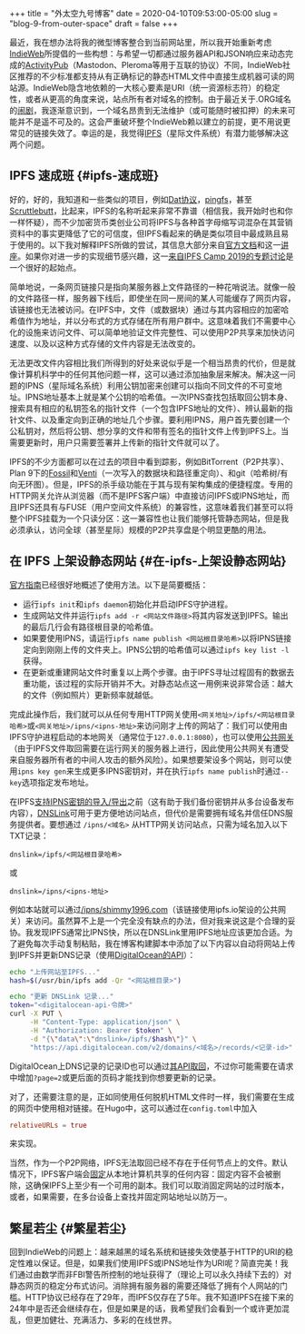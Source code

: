 +++
title = "外太空九号博客"
date = 2020-04-10T09:53:00-05:00
slug = "blog-9-from-outer-space"
draft = false
+++

最近，我在想办法将我的微型博客整合到当前网站里，所以我开始重新考虑[IndieWeb](https://indieweb.org/)所提倡的一些构想：与希望一切都通过服务器API和JSON响应来动态完成的[ActivityPub](https://activitypub.rocks/)（Mastodon、Pleroma等用于互联的协议）不同，IndieWeb社区推荐的不少标准都支持从有正确标记的静态HTML文件中直接生成机器可读的网站源。IndieWeb隐含地依赖的一大核心要素是URI（统一资源标志符）的稳定性，或者从更高的角度来说，站点所有者对域名的控制。由于最近关于.ORG域名的[闹剧](https://www.eff.org/deeplinks/2020/03/members-congress-once-again-urge-icann-save-dot-org)，我逐渐意识到，一个域名昂贵到无法维护（或可能随时被扣押）的未来可能并不是遥不可及的。这会严重破坏整个IndieWeb赖以建立的前提，更不用说更常见的链接失效了。幸运的是，我觉得[IPFS](https://ipfs.io/)（星际文件系统）有潜力能够解决这两个问题。


## IPFS 速成班 {#ipfs-速成班}

好的，好的，我知道和一些类似的项目，例如[Dat协议](https://dat.foundation/)，[pingfs](https://github.com/yarrick/pingfs)，甚至[Scruttlebutt](https://scuttlebutt.nz/)，比起来，IPFS的名称听起来非常不靠谱（相信我，我开始时也和你一样怀疑），而不少加密货币类创业公司将IPFS与各种首字母缩写词混杂在其营销资料中的事实更降低了它的可信度，但IPFS看起来的确是类似项目中最成熟且易于使用的。以下我对解释IPFS所做的尝试，其信息大部分来自[官方文档](https://docs.ipfs.io/)和这一[讲座](https://www.youtube.com/watch?v=HUVmypx9HGI)。如果你对进一步的实现细节感兴趣，这一[来自IPFS Camp 2019的专题讨论](https://www.youtube.com/watch?v=Z5zNPwMDYGg)是一个很好的起始点。

简单地说，一条网页链接只是指向某服务器上文件路径的一种花哨说法。就像一般的文件路径一样，服务器下线后，即使坐在同一房间的某人可能缓存了网页内容，该链接也无法被访问。在IPFS中，文件（或数据块）通过与其内容相应的加密哈希值作为地址，并以分布式的方式存储在所有用户群中。这意味着我们不需要中心化的设施来访问文件、可以简单地验证文件完整性、可以使用P2P共享来加快访问速度、以及以这种方式存储的文件内容是无法改变的。

无法更改文件内容相比我们所得到的好处来说似乎是一个相当昂贵的代价，但是就像计算机科学中的任何其他问题一样，这可以通过添加抽象层来解决。解决这一问题的IPNS（星际域名系统）利用公钥加密来创建可以指向不同文件的不可变地址。IPNS地址基本上就是某个公钥的哈希值。一次IPNS查找包括取回公钥本身、搜索具有相应的私钥签名的指针文件（一个包含IPFS地址的文件）、辨认最新的指针文件、以及重定向到正确的地址几个步骤。要利用IPNS，用户首先要创建一个公私钥对，然后将公钥、想分享的文件和带有签名的指针文件上传到IPFS上。当需要更新时，用户只需要签署并上传新的指针文件就可以了。

IPFS的不少方面都可以在过去的项目中看到踪影，例如BitTorrent（P2P共享）、Plan 9下的[Fossil](https://zh.wikipedia.org/zh-cn/Fossil%5F(%25E6%25AA%2594%25E6%25A1%2588%25E7%25B3%25BB%25E7%25B5%25B1))和[Venti](https://en.wikipedia.org/wiki/Venti)（一次写入的数据块和路径重定向）、和git（哈希树/有向无环图）。但是，IPFS的杀手级功能在于其与现有架构集成的便捷程度。专用的HTTP网关允许从浏览器（而不是IPFS客户端）中直接访问IPFS或IPNS地址，而且IPFS还具有与FUSE（用户空间文件系统）的兼容性，这意味着我们甚至可以将整个IPFS挂载为一个只读分区：这一兼容性也让我们能够托管静态网站，但是我必须承认，访问全球（甚至星际）规模的P2P共享盘是个明显更酷的用法。


## 在 IPFS 上架设静态网站 {#在-ipfs-上架设静态网站}

[官方指南](https://docs-beta.ipfs.io/how-to/command-line-quick-start/)已经很好地概述了使用方法。以下是简要概括：

-   运行`ipfs init`和`ipfs daemon`初始化并启动IPFS守护进程。
-   生成网站文件并运行`ipfs add -r <网站文件路径>`将其内容发送到IPFS。输出的最后几行会有路径根目录的哈希值。
-   如果要使用IPNS，请运行`ipfs name publish <网站根目录哈希>`以将IPNS链接定向到刚刚上传的文件夹上。IPNS公钥的哈希值可以通过`ipfs key list -l`获得。
-   在更新或重建网站文件时重复以上两个步骤。由于IPFS寻址过程固有的数据去重功能，该过程的实际开销并不大。对静态站点这一用例来说非常合适：越大的文件（例如照片）更新频率就越低。

完成此操作后，我们就可以从任何专用HTTP网关使用`<网关地址>/ipfs/<网站根目录哈希>`或`<网关地址>/ipns/<ipns-地址>`来访问刚才上传的网站了：我们可以使用由IPFS守护进程启动的本地网关（通常位于`127.0.0.1:8080`），也可以使用[公共网关](https://ipfs.github.io/public-gateway-checker/)（由于IPFS文件取回需要在运行网关的服务器上进行，因此使用公共网关有遭受来自服务器所有者的中间人攻击的额外风险）。如果想要架设多个网站，则可以使用`ipns key gen`来生成更多IPNS密钥对，并在执行`ipfs name publish`时通过`--key`选项指定发布地址。

在IPFS[支持IPNS密钥的导入/导出](https://github.com/ipfs/go-ipfs/issues/4240)之前（这有助于我们备份密钥并从多台设备发布内容），[DNSLink](https://docs.ipfs.io/guides/concepts/dnslink/)可用于更方便地访问站点，但代价是需要拥有域名并信任DNS服务提供者。要想通过 `/ipns/<域名>` 从HTTP网关访问站点，只需为域名加入以下TXT记录：

```text
dnslink=/ipfs/<网站根目录哈希>
```

或

```text
dnslink=/ipns/<ipns-地址>
```

例如本站就可以通过[/ipns/shimmy1996.com](https://ipfs.io/ipns/shimmy1996.com/)（该链接使用ipfs.io架设的公共网关）来访问。虽然算不上是一个完全没有缺点的办法，但对我来说这是个合理的妥协。我发现IPFS通常比IPNS快，所以在DNSLink里用IPFS地址应该更加合适。为了避免每次手动复制粘贴，我在博客构建脚本中添加了以下内容以自动将网站上传到IPFS并更新DNS记录（使用[DigitalOcean的API](https://developers.digitalocean.com/documentation/v2/#update-a-domain-record)）：

```sh
echo "上传网站至IPFS..."
hash=$(/usr/bin/ipfs add -Qr "<网站根目录>")

echo "更新 DNSLink 记录..."
token="<digitalocean-api-令牌>"
curl -X PUT \
     -H "Content-Type: application/json" \
     -H "Authorization: Bearer $token" \
     -d "{\"data\":\"dnslink=/ipfs/$hash\"}" \
     "https://api.digitalocean.com/v2/domains/<域名>/records/<记录-id>"
```

DigitalOcean上DNS记录的记录ID也可以通过[其API取回](https://developers.digitalocean.com/documentation/v2/#list-all-domain-records)，不过你可能需要在请求中增加`?page=2`或更后面的页码才能找到你想要更新的记录。

对了，还需要注意的是，正如同使用任何脱机HTML文件时一样，我们需要在生成的网页中使用相对链接。在Hugo中，这可以通过在`config.toml`中加入

```toml
relativeURLs = true
```

来实现。

当然，作为一个P2P网络，IPFS无法取回已经不存在于任何节点上的文件。默认情况下，IPFS客户端会[固定](https://docs.ipfs.io/guides/concepts/pinning/)从本地计算机共享的任何内容：固定内容不会被删除，这确保IPFS上至少有一个可用的副本。我们可以取消固定网站的过时版本，或者，如果需要，在多台设备上查找并固定网站地址以防万一。


## 繁星若尘 {#繁星若尘}

回到IndieWeb的问题上：越来越黑的域名系统和链接失效使基于HTTP的URI的稳定性难以保证。但是，如果我们使用IPFS或IPNS地址作为URI呢？简直完美！我们通过由数学而非FBI警告所控制的地址获得了（理论上可以永久持续下去的）对静态网页的稳定分布式访问。消除拥有服务器的需要还降低了拥有个人网站的门槛。HTTP协议已经存在了29年，而IPFS仅存在了5年。我不知道IPFS在接下来的24年中是否还会继续存在，但是如果是的话，我希望我们会看到一个或许更加混乱，但更加健壮、充满活力、多彩的在线世界。
